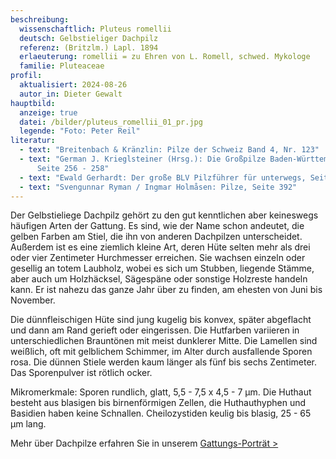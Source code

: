 ```yaml
---
beschreibung:
  wissenschaftlich: Pluteus romellii
  deutsch: Gelbstieliger Dachpilz
  referenz: (Britzlm.) Lapl. 1894
  erlaeuterung: romellii = zu Ehren von L. Romell, schwed. Mykologe
  familie: Pluteaceae
profil:
  aktualisiert: 2024-08-26
  autor_in: Dieter Gewalt
hauptbild:
  anzeige: true
  datei: /bilder/pluteus_romellii_01_pr.jpg
  legende: "Foto: Peter Reil"
literatur:
  - text: "Breitenbach & Kränzlin: Pilze der Schweiz Band 4, Nr. 123"
  - text: "German J. Krieglsteiner (Hrsg.): Die Großpilze Baden-Württembergs Band 4,
      Seite 256 - 258"
  - text: "Ewald Gerhardt: Der große BLV Pilzführer für unterwegs, Seite 58"
  - text: "Svengunnar Ryman / Ingmar Holmåsen: Pilze, Seite 392"
---
```

Der Gelbstieliege Dachpilz gehört zu den gut kenntlichen aber keineswegs häufigen Arten der Gattung. Es sind, wie der Name schon andeutet, die gelben Farben am Stiel, die ihn von anderen Dachpilzen unterscheidet. Außerdem ist es eine ziemlich kleine Art, deren Hüte selten mehr als drei oder vier Zentimeter Hurchmesser erreichen. Sie wachsen einzeln oder gesellig an totem Laubholz, wobei es sich um Stubben, liegende Stämme, aber auch um Holzhäcksel, Sägespäne oder sonstige Holzreste handeln kann. Er ist nahezu das ganze Jahr über zu finden, am ehesten von Juni bis November.

Die dünnfleischigen Hüte sind jung kugelig bis konvex, später abgeflacht und dann am Rand gerieft oder eingerissen. Die Hutfarben variieren in unterschiedlichen Brauntönen mit meist dunklerer Mitte. Die Lamellen sind weißlich, oft mit gelblichem Schimmer, im Alter durch ausfallende Sporen rosa. Die dünnen Stiele werden kaum länger als fünf bis sechs Zentimeter. Das Sporenpulver ist rötlich ocker.

Mikromerkmale: Sporen rundlich, glatt, 5,5 - 7,5 x 4,5 - 7 µm. Die Huthaut besteht aus blasigen bis birnenförmigen Zellen, die Huthauthyphen und Basidien haben keine Schnallen. Cheilozystiden keulig bis blasig, 25 - 65 µm lang.

Mehr über Dachpilze erfahren Sie in unserem [Gattungs-Porträt >](/verwandt/dachpilze-pluteus)